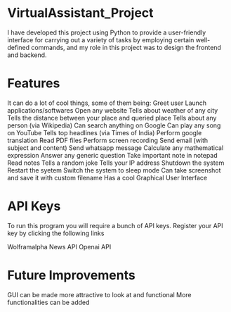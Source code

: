 # VirtualAssistant_Project
I have developed this project using Python to provide a user-friendly interface for carrying out a variety of tasks by employing certain well-defined commands, and my role in this project was to design the frontend and backend.

# Features
It can do a lot of cool things, some of them being:
Greet user
Launch applications/softwares
Open any website
Tells about weather of any city
Tells the distance between your place and queried place
Tells about any person (via Wikipedia)
Can search anything on Google
Can play any song on YouTube
Tells top headlines (via Times of India)
Perform google translation
Read PDF files
Perform screen recording
Send email (with subject and content)
Send whatsapp message
Calculate any mathematical expression 
Answer any generic question 
Take important note in notepad
Read notes
Tells a random joke
Tells your IP address
Shutdown the system
Restart the syetem
Switch the system to sleep mode
Can take screenshot and save it with custom filename
Has a cool Graphical User Interface

# API Keys
To run this program you will require a bunch of API keys. Register your API key by clicking the following links

Wolframalpha
News API
Openai API

# Future Improvements
GUI can be made more attractive to look at and functional
More functionalities can be added
